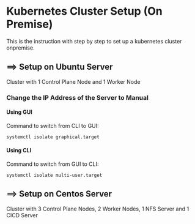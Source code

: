 # Kubernetes Cluster Setup (On Premise)
This is the instruction with step by step to set up a kubernetes cluster onpremise.

## ==> Setup on Ubuntu Server
Cluster with 1 Control Plane Node and 1 Worker Node
### Change the IP Address of the Server to Manual
#### Using GUI
Command to switch from CLI to GUI:
```
systemctl isolate graphical.target
```
#### Using CLI
Command to switch from GUI to CLI:
```
systemctl isolate multi-user.target
```




## ==> Setup on Centos Server
Cluster with 3 Control Plane Nodes, 2 Worker Nodes, 1 NFS Server and 1 CICD Server
